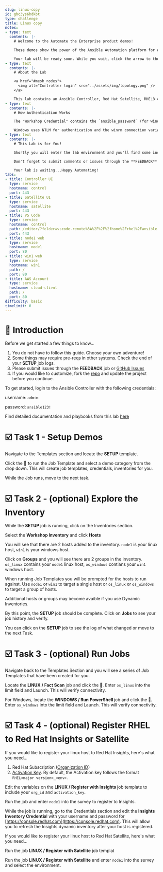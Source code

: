 ```yaml
---
slug: linux-copy
id: ghc3ys6hdkbt
type: challenge
title: Linux copy
notes:
- type: text
  contents: |-
    # Welcome to the Automate the Enterprise product demos!

    These demos show the power of the Ansible Automation platform for automating Linux, Windows, Networking, and Cloud all under one roof.

    Your lab will be ready soon. While you wait, click the arrow to the right to learn a little bit about the envrionment.
- type: text
  contents: |-
    # About the Lab

    <a href="#mesh_nodes">
      <img alt="Controller login" src="../assets/img/topology.png" />
    </a>

    This lab contains an Ansible Controller, Red Hat Satellite, RHEL8 client, and Windows Server client. These will be added to the Workshop Inventory for you and a credential is created so that you can manage these hosts.
- type: text
  contents: |-
    # How Authentication Works

    The "Workshop Credential" contains the `ansible_password` (for windows) and ssh private key (for linux) to connect to your nodes. The username is defined for each host in the inventory with the `ansible_user` variable.

    Windows uses NTLM for authentication and the winrm connection variables are defined using `group_vars` in the project repo. Windows nodes _MUST_ be in `os_windows` group to properly configure the connection.
- type: text
  contents: |-
    # This Lab is for You!

    Shortly you will enter the lab environment and you'll find some instructions on the right hand side. These are merely suggestions to get you started. You do not have to follow them explicitly. Choose your own adventure and experiment to show, tell, learn, test, break, and fix. This lab is for you!

    Don't forget to submit comments or issues through the **FEEDBACK** job template and check us out on [**GitHub**](https://github.com/RedHatGov/product-demos) to be part of the community.

    Your lab is waiting...Happy Automating!
tabs:
- title: Controller UI
  type: service
  hostname: control
  port: 443
- title: Satellite UI
  type: service
  hostname: satellite
  port: 443
- title: VS Code
  type: service
  hostname: control
  path: /editor/?folder=vscode-remote%3A%2F%2F%2fhome%2Frhel%2Fansible-files
  port: 443
- title: node1 web
  type: service
  hostname: node1
  port: 80
- title: win1 web
  type: service
  hostname: win1
  path: /
  port: 80
- title: AWS Account
  type: service
  hostname: cloud-client
  path: /
  port: 80
difficulty: basic
timelimit: 0
---
```

👋 Introduction
===
Before we get started a few things to know...
1) You do not have to follow this guide. Choose your own adventure!
2) Some things may require pre-reqs in other systems. Check the end of your **SETUP** job logs.
3) Please submit issues through the **FEEDBACK** job or [GitHub Issues](https://github.com/RedHatGov/product-demos/)
4) If you would like to customize, fork the [repo](https://github.com/RedHatGov/product-demos/) and update the project before you continue.

To get started, login to the Ansible Controller with the following credentials:

username: `admin`

password: `ansible123!`

Find detailed documentation and playbooks from this lab [here](https://github.com/RedHatGov/product-demos)

☑️ Task 1 - Setup Demos
===

Navigate to the Templates section and locate the **SETUP** template.

Click the 🚀 to run the Job Template and select a demo category from the drop down. This will create job templates, credentials, inventories for you.

While the Job runs, move to the next task.

☑️ Task 2 - (optional) Explore the Inventory
===
While the **SETUP** job is running, click on the Inventories section.

Select the **Workshop Inventory** and click **Hosts**

You will see that there are 2 hosts added to the inventory. `node1` is your linux host, `win1` is your windows host.

Click on **Groups** and you will see there are 2 groups in the inventory. `os_linux` contains your `node1` linux host, `os_windows` contians your `win1` windows host.

When running Job Templates you will be prompted for the hosts to run against. Use `node1` or `win1` to target a single host or `os_linux` or `os_windows` to target a group of hosts.

Additional hosts or groups may become avaible if you use Dynamic Inventories.

By this point, the **SETUP** job should be complete. Click on **Jobs** to see your job history and verify.

You can click on the **SETUP** job to see the log of what changed or move to the next Task.

☑️ Task 3 - (optional) Run Jobs
===
Navigate back to the Templates Section and you will see a series of Job Templates that have been created for you.

Locate the **LINUX / Fact Scan** job and click the 🚀. Enter `os_linux` into the limit field and Launch. This will verify connectivity.

For Windows, locate the **WINDOWS / Run PowerShell** job and click the 🚀. Enter `os_windows` into the limit field and Launch. This will verify connectivity.


☑️ Task 4 - (optional) Register RHEL to Red Hat Insights or Satellite
===

If you would like to register your linux host to Red Hat Insights, here's what you need...
1. Red Hat Subscription ([Organization ID](https://access.redhat.com/management/activation_keys))
2. [Activation Key](https://access.redhat.com/management/activation_keys). By default, the Activation key follows the format `RHEL<major version>_<env>`.

Edit the variables on the **LINUX / Register with Insights** job template to include your `org_id` and `activation_key`.

Run the job and enter `node1` into the survey to register to Insights.

While the job is running, go to the Credentials section and edit the **Insights Inventory Credential** with your username and password for [https://console.redhat.com](https://console.redhat.com). This will allow you to refresh the Insights dynamic inventory after your host is registered.

If you would like to register your linux host to Red Hat Satellite, here's what you need...

Run the job **LINUX / Register with Satellite** job templat

Run the job **LINUX / Register with Satellite** and enter `node1` into the survey and select the environment.
